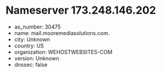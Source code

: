 # Nameserver 173.248.146.202

* as_number: 30475
* name: mail.mooremediasolutions.com.
* city: Unknown
* country: US
* organization: WEHOSTWEBSITES-COM
* version: Unknown
* dnssec: false
